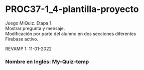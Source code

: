 # PROC37-1_4-plantilla-proyecto
Juego MiQuiz. Etapa 1.  
Mostrar pregunta y mensaje.  
Modificación por parte del alumno en dos secciones diferentes  
Firebase activo. 

REVAMP 1: 11-01-2022

### Nombre en Inglés: My-Quiz-temp

